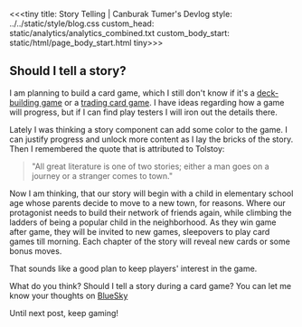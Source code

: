 <<<tiny
title: Story Telling | Canburak Tumer's Devlog
style: ../../static/style/blog.css
custom_head: static/analytics/analytics_combined.txt
custom_body_start: static/html/page_body_start.html
tiny>>>

## Should I tell a story?

I am planning to build a card game, which I still don't know if it's a [deck-building game](https://en.wikipedia.org/wiki/Deck-building_game) or a [trading card game](https://en.wikipedia.org/wiki/Collectible_card_game). I have ideas regarding how a game will progress, but if I can find play testers I will iron out the details there.

Lately I was thinking a story component can add some color to the game. I can justify progress and unlock more content as I lay the bricks of the story. Then I remembered the quote that is attributed to Tolstoy:  
> "All great literature is one of two stories; either a man goes on a journey or a stranger comes to town."  

Now I am thinking, that our story will begin with a child in elementary school age whose parents decide to move to a new town, for reasons. Where our protagonist needs to build their network of friends again, while climbing the ladders of being a popular child in the neighborhood. As they win game after game, they will be invited to new games, sleepovers to play card games till morning. Each chapter of the story will reveal new cards or some bonus moves.

That sounds like a good plan to keep players' interest in the game.

What do you think? Should I tell a story during a card game? You can let me know your thoughts on [BlueSky](https://web-cdn.bsky.app/profile/did:plc:zxbywmgqqwgaotv5xvp63cdn)

Until next post, keep gaming!